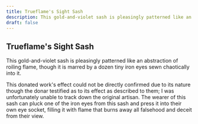 ```yaml
---
title: Trueflame's Sight Sash
description: This gold-and-violet sash is pleasingly patterned like an abstraction of roiling flame, though it is marred by a dozen tiny iron eyes sewn chaotically into it....
draft: false
---
```


## Trueflame's Sight Sash

This gold-and-violet sash is pleasingly patterned like an abstraction of roiling flame, though it is marred by a dozen tiny iron eyes sewn chaotically into it.

This donated work's effect could not be directly confirmed due to its nature though the donar testified as to its effect as described to them; I was unfortunately unable to track down the original artisan. The wearer of this sash can pluck one of the iron eyes from this sash and press it into their own eye socket, filling it with flame that burns away all falsehood and deceit from their view.
